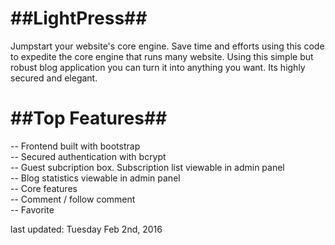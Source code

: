 ##LightPress##
==========

Jumpstart your website's core engine. Save time and efforts using this code to expedite the core engine that runs many website. Using this simple but robust blog application you can turn it into anything you want. Its highly secured and elegant.

##Top Features##
============

-- Frontend built with bootstrap <br>
-- Secured authentication with bcrypt <br>
-- Guest subcription box. Subscription list viewable in admin panel <br>
-- Blog statistics viewable in admin panel <br>
-- Core features <br>
   -- Comment / follow comment <br>
   -- Favorite <br>



last updated: Tuesday Feb 2nd, 2016



